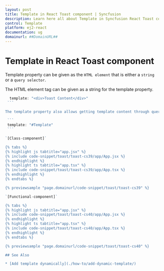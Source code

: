 ```yaml
---
layout: post
title: Template in React Toast component | Syncfusion
description: Learn here all about Template in Syncfusion React Toast component of Syncfusion Essential JS 2 and more.
control: Template 
platform: ej2-react
documentation: ug
domainurl: ##DomainURL##
---
```


# Template in React Toast component

Template property can be given as the `HTML element` that is either a `string`  or a `query selector`.

The HTML element tag can be given as a string for the template property.

   ```ts
     template: "<div>Toast Content</div>"
    ```

The template property also allows getting template content through query `selector`. Here, element 'ID' attribute is specified in the template.

    ``` 
    template: "#Template"
    ```

`[Class-component]`

{% tabs %}
{% highlight js tabtitle="app.jsx" %}
{% include code-snippet/toast/toast-cs39/app/App.jsx %}
{% endhighlight %}
{% highlight ts tabtitle="app.tsx" %}
{% include code-snippet/toast/toast-cs39/app/App.tsx %}
{% endhighlight %}
{% endtabs %}

 {% previewsample "page.domainurl/code-snippet/toast/toast-cs39" %}

`[Functional-component]`

{% tabs %}
{% highlight js tabtitle="app.jsx" %}
{% include code-snippet/toast/toast-cs40/app/App.jsx %}
{% endhighlight %}
{% highlight ts tabtitle="app.tsx" %}
{% include code-snippet/toast/toast-cs40/app/App.tsx %}
{% endhighlight %}
{% endtabs %}

 {% previewsample "page.domainurl/code-snippet/toast/toast-cs40" %}

## See Also

* [Add template dynamically](./how-to/add-dynamic-template/)